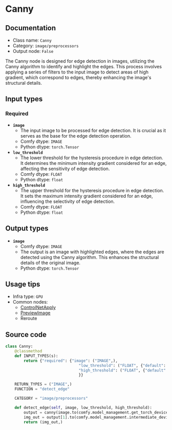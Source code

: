 # Canny
## Documentation
- Class name: `Canny`
- Category: `image/preprocessors`
- Output node: `False`

The Canny node is designed for edge detection in images, utilizing the Canny algorithm to identify and highlight the edges. This process involves applying a series of filters to the input image to detect areas of high gradient, which correspond to edges, thereby enhancing the image's structural details.
## Input types
### Required
- **`image`**
    - The input image to be processed for edge detection. It is crucial as it serves as the base for the edge detection operation.
    - Comfy dtype: `IMAGE`
    - Python dtype: `torch.Tensor`
- **`low_threshold`**
    - The lower threshold for the hysteresis procedure in edge detection. It determines the minimum intensity gradient considered for an edge, affecting the sensitivity of edge detection.
    - Comfy dtype: `FLOAT`
    - Python dtype: `float`
- **`high_threshold`**
    - The upper threshold for the hysteresis procedure in edge detection. It sets the maximum intensity gradient considered for an edge, influencing the selectivity of edge detection.
    - Comfy dtype: `FLOAT`
    - Python dtype: `float`
## Output types
- **`image`**
    - Comfy dtype: `IMAGE`
    - The output is an image with highlighted edges, where the edges are detected using the Canny algorithm. This enhances the structural details of the original image.
    - Python dtype: `torch.Tensor`
## Usage tips
- Infra type: `GPU`
- Common nodes:
    - [ControlNetApply](../../Comfy/Nodes/ControlNetApply.md)
    - [PreviewImage](../../Comfy/Nodes/PreviewImage.md)
    - Reroute



## Source code
```python
class Canny:
    @classmethod
    def INPUT_TYPES(s):
        return {"required": {"image": ("IMAGE",),
                                "low_threshold": ("FLOAT", {"default": 0.4, "min": 0.01, "max": 0.99, "step": 0.01}),
                                "high_threshold": ("FLOAT", {"default": 0.8, "min": 0.01, "max": 0.99, "step": 0.01})
                                }}

    RETURN_TYPES = ("IMAGE",)
    FUNCTION = "detect_edge"

    CATEGORY = "image/preprocessors"

    def detect_edge(self, image, low_threshold, high_threshold):
        output = canny(image.to(comfy.model_management.get_torch_device()).movedim(-1, 1), low_threshold, high_threshold)
        img_out = output[1].to(comfy.model_management.intermediate_device()).repeat(1, 3, 1, 1).movedim(1, -1)
        return (img_out,)

```
